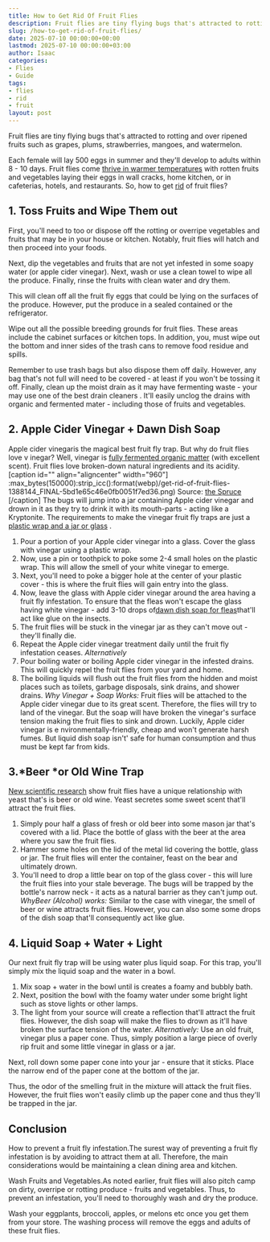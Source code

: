 ```yaml
---
title: How to Get Rid Of Fruit Flies
description: Fruit flies are tiny flying bugs that's attracted to rotting and over ripened fruits such as grapes, plums, strawberries, mangoes, and watermelon. Each female...
slug: /how-to-get-rid-of-fruit-flies/
date: 2025-07-10 00:00:00+00:00
lastmod: 2025-07-10 00:00:00+03:00
author: Isaac
categories:
- Flies
- Guide
tags:
- flies
- rid
- fruit
layout: post
---
```

Fruit flies
are tiny flying bugs that's attracted to rotting and over ripened fruits such as grapes, plums, strawberries, mangoes, and watermelon.

Each female will lay 500 eggs in summer and they'll develop to adults within 8 - 10 days.
Fruit flies come
[thrive in warmer temperatures](https://pestpolicy.com/where-do-fruit-flies-come-from/)
with rotten fruits and vegetables laying their eggs in wall cracks,
home kitchen, or in cafeterias, hotels, and restaurants. So, how to get [rid](https://pestpolicy.com/homemade-fruit-fly-trap/) of fruit flies?
## 1. Toss Fruits and Wipe Them out
First, you'll need to too or dispose off the rotting or overripe vegetables and fruits that may be in your house or kitchen. Notably, fruit flies will hatch and then proceed into your foods.

Next, dip the vegetables and fruits that are not yet infested in some soapy water (or apple cider vinegar). Next, wash or use a clean towel to wipe all the produce. Finally, rinse the fruits with clean water and dry them.

This will clean off all the fruit fly eggs that could be lying on the surfaces of the produce. However, put the produce in a sealed contained or the refrigerator.

Wipe out all the possible breeding grounds for fruit flies. These areas include the cabinet surfaces or kitchen tops. In addition, you, must wipe out the bottom and inner sides of the trash cans to remove food residue and spills.

Remember to use trash bags but also dispose them off daily. However, any bag that's not full will need to be covered - at least if you won't be tossing it off.
Finally, clean up the moist drain as it may have fermenting waste - your may use one of the
best drain cleaners
. It'll easily unclog the drains with organic and fermented mater - including those of fruits and vegetables.

## 2. Apple Cider Vinegar + Dawn Dish Soap
Apple cider vinegaris the magical best fruit fly trap. But why do fruit flies love v
inegar? Well, vinegar is
[fully fermented organic matter](https://www.hsph.harvard.edu/nutritionsource/vinegar/)
(with excellent scent). Fruit flies love broken-down natural ingredients and its acidity.
[caption id="" align="aligncenter" width="960"]
:max_bytes(150000):strip_icc():format(webp)/get-rid-of-fruit-flies-1388144_FINAL-5bd1e65c46e0fb0051f7ed36.png)
Source:
[the Spruce](https://www.thespruce.com/get-rid-of-fruit-flies-1388144)
[/caption]
The bugs will jump into a jar containing Apple cider vinegar and drown in it as they try to drink it with its mouth-parts - acting like a Kryptonite. The requirements to make the vinegar fruit fly traps are just a
[plastic wrap and a jar or glass](http://www.academia.edu/27434106/How_to_Get_Rid_Of_Fruit_Flies_with_a_Homemade_Fruit_Fly_Trap)
.
1. Pour a portion of your Apple cider vinegar into a glass. Cover the glass with vinegar using a plastic wrap.
2. Now, use a pin or toothpick to poke some 2-4 small holes on the plastic wrap. This will allow the smell of your white vinegar to emerge.
3. Next, you'll need to poke a bigger hole at the center of your plastic cover - this is where the fruit flies will gain entry into the glass.
4. Now, leave the glass with Apple cider vinegar around the area having a fruit fly infestation. To ensure that the fleas won't escape the glass having white vinegar - add 3-10 drops of[dawn dish soap for fleas](https://pestpolicy.com/dawn-dish-soap-for-fleas/)that'll act like glue on the insects.
5. The fruit flies will be stuck in the vinegar jar as they can't move out - they'll finally die.
6. Repeat the Apple cider vinegar treatment daily until the fruit fly infestation ceases.
*Alternatively*
1. Pour boiling water or boiling Apple cider vinegar in the infested drains. This will quickly repel the fruit flies from your yard and home.
2. The boiling liquids will flush out the fruit flies from the hidden and moist places such as toilets, garbage disposals, sink drains, and shower drains.
*Why Vinegar + Soap Works:*
Fruit flies will be attached to the Apple cider vinegar due to its great scent. Therefore, the flies will try to land of the vinegar. But the soap will have broken the vinegar's surface tension making the fruit flies to sink and drown.
Luckily,
Apple cider vinegar is e
nvironmentally-friendly, cheap and won't generate harsh fumes. But liquid dish soap isn't' safe for human consumption and thus must be kept far from kids.
## 3.*Beer *or Old Wine Trap
[New scientific research](https://www.sciencemag.org/news/2014/10/better-smelling-beer-thanks-fruit-flies)
show fruit flies have a unique relationship with yeast that's is beer or old wine. Yeast secretes some sweet scent that'll attract the fruit flies.
1. Simply pour half a glass of fresh or old beer into some mason jar that's covered with a lid. Place the bottle of glass with the beer at the area where you saw the fruit flies.
2. Hammer some holes on the lid of the metal lid covering the bottle, glass or jar. The fruit flies will enter the container, feast on the bear and ultimately drown.
3. You'll need to drop a little bear on top of the glass cover - this will lure the fruit flies into your stale beverage. The bugs will be trapped by the bottle's narrow neck - it acts as a natural barrier as they can't jump out.
*WhyBeer (Alcohol) works:*
Similar to the case with vinegar, the smell of beer or wine attracts fruit flies. However, you can also some some drops of the dish soap that'll consequently act like glue.
## 4. Liquid Soap + Water + Light
Our next fruit fly trap will be using water plus liquid soap. For this trap, you'll simply mix the liquid soap and the water in a bowl.
1. Mix soap + water in the bowl until is creates a foamy and bubbly bath.
2. Next, position the bowl with the foamy water under some bright light such as stove lights or other lamps.
3. The light from your source will create a reflection that'll attract the fruit flies. However, the dish soap will make the flies to drown as it'll have broken the surface tension of the water.
*Alternatively:*
Use an old fruit, vinegar plus a paper cone. Thus, simply position a large piece of overly rip fruit and some little vinegar in glass or a jar.

Next, roll down some paper cone into your jar - ensure that it sticks. Place the narrow end of the paper cone at the bottom of the jar.

Thus, the odor of the smelling fruit in the mixture will attack the fruit flies. However, the fruit flies won't easily climb up the paper cone and thus they'll be trapped in the jar.
## Conclusion
How to prevent a fruit fly infestation.The surest way of preventing a fruit fly infestation is by avoiding to attract them at all. Therefore, the main considerations would be maintaining a clean dining area and kitchen.

Wash Fruits and Vegetables.As noted earlier, fruit flies will also pitch camp on dirty, overripe or rotting produce - fruits and vegetables. Thus, to prevent an infestation, you'll need to thoroughly wash and dry the produce.

Wash your eggplants, broccoli, apples, or melons etc once you get them from your store. The washing process will remove the eggs and adults of these fruit flies.